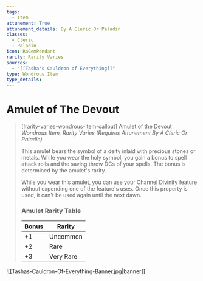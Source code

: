 ```yaml
---
tags:
  - Item
attunement: True
attunement_details: By A Cleric Or Paladin
classes:
  - Cleric
  - Paladin
icon: RaGemPendant
rarity: Rarity Varies
sources:
  - "[[Tasha's Cauldron of Everything]]"
type: Wondrous Item
type_details: 
---
```


# Amulet of The Devout

>[!rarity-varies-wondrous-item-callout] Amulet of the Devout
>*Wondrous Item, Rarity Varies (Requires Attunement By A Cleric Or Paladin)*
>
>This amulet bears the symbol of a deity inlaid with precious stones or metals. While you wear the holy symbol, you gain a bonus to spell attack rolls and the saving throw DCs of your spells. The bonus is determined by the amulet's rarity.
>
>While you wear this amulet, you can use your Channel Divinity feature without expending one of the feature's uses. Once this property is used, it can't be used again until the next dawn.
>
>### Amulet Rarity Table
>
>|Bonus|Rarity|
>|---|---|
>|+1|Uncommon|
>|+2|Rare|
>|+3|Very Rare|

![[Tashas-Cauldron-Of-Everything-Banner.jpg|banner]]
